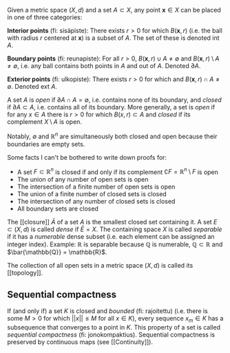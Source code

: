 Given a metric space $(X, d)$ and a set $A \subset X$, any point $\mathbf{x} \in X$
can be placed in one of three categories:

**Interior points** (fi: sisäpiste):
There exists $r > 0$ for which $B(\mathbf{x}, r)$
(i.e. the ball with radius $r$ centered at $\mathbf{x}$)
is a subset of $A$.
The set of these is denoted $\text{int }A$.

**Boundary points** (fi: reunapiste):
For all $r > 0$,
$B(\mathbf{x}, r) \cup A \neq \emptyset$
and $B(\mathbf{x}, r) \setminus A \neq \emptyset$,
i.e. any ball contains both points in $A$ and out of $A$.
Denoted $\partial A$.

**Exterior points** (fi: ulkopiste):
There exists $r > 0$ for which
and $B(\mathbf{x}, r) \cap A \neq \emptyset$.
Denoted $\text{ext }A$.

A set $A$ is _open_ if $\partial A \cap A = \emptyset$,
i.e. contains none of its boundary,
and _closed_ if $\partial A \subset A$,
i.e. contains all of its boundary.
More generally, a set is _open_
if for any $x \in A$ there is $r > 0$ for which $B(x, r) \subset A$
and _closed_ if its complement $X \setminus A$ is open.

Notably, $\emptyset$ and $\mathbb{R}^n$ are simultaneously both closed and open
because their boundaries are empty sets.

Some facts I can't be bothered to write down proofs for:
- A set $F \subset \mathbb{R}^n$ is closed if and only if
  its complement $\complement F = \mathbb{R}^n \setminus F$ is open
- The union of any number of open sets is open
- The intersection of a finite number of open sets is open
- The union of a finite number of closed sets is closed
- The intersection of any number of closed sets is closed
- All boundary sets are closed

The [[closure]] $\bar{A}$ of a set $A$ is the smallest closed set containing it.
A set $E \subset (X, d)$ is called _dense_ if $\bar{E} = X$.
The containing space $X$ is called _separable_
if it has a _numerable_ dense subset
(i.e. each element can be assigned an integer index).
Example: $\mathbb{R}$ is separable because $\mathbb{Q}$ is numerable,
$\mathbb{Q} \subset \mathbb{R}$ and $\bar{\mathbb{Q}} = \mathbb{R}$.

The collection of all open sets in a metric space $(X, d)$
is called its [[topology]].
## Sequential compactness

If (and only if) a set $K$ is closed and _bounded_ (fi: rajoitettu)
(i.e. there is some $M > 0$ for which $||x|| \leq M$ for all $x \in K$),
every sequence $x_m \in K$ has a subsequence that converges
to a point in $K$.
This property of a set is called _sequential compactness_
(fi: jonokompaktius).
Sequential compactness is preserved by continuous maps
(see [[Continuity]]).
